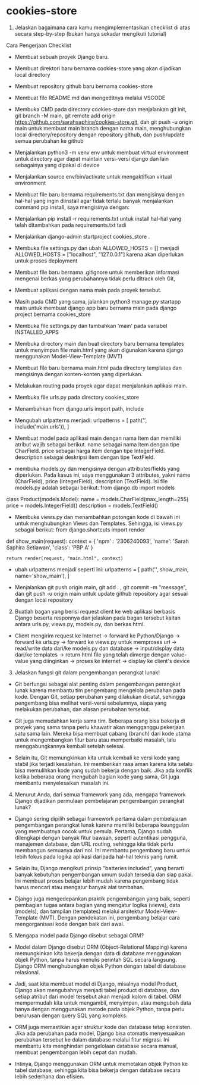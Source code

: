 # cookies-store
1. Jelaskan bagaimana cara kamu mengimplementasikan checklist di atas secara step-by-step (bukan hanya sekadar mengikuti tutorial)

Cara Pengerjaan Checklist
- Membuat sebuah proyek Django baru.
- Membuat direktori baru bernama cookies-store yang akan dijadikan local directory
- Membuat repository github baru bernama cookies-store
- Membuat file README.md dan mengeditnya melalui VSCODE
- Membuka CMD pada directory cookies-store dan menjalankan git init, git branch -M main, git remote add origin https://github.com/sarahsaphira/cookies-store.git, dan git push -u origin main untuk membuat main branch dengan nama main, menghubungkan local directory/repository dengan repository github, dan push/update semua perubahan ke github
- Menjalankan python3 -m venv env untuk membuat virtual environment untuk directory agar dapat maintain versi-versi django dan lain sebagainya yang dipakai di device
- Menjalankan source env/bin/activate untuk mengaktifkan virtual environment
- Membuat file baru bernama requirements.txt dan mengisinya dengan hal-hal yang ingin diinstall agar tidak terlalu banyak menjalankan command pip install, saya mengisinya dengan:
- Menjalankan pip install -r requirements.txt untuk install hal-hal yang telah ditambahkan pada requirements.txt tadi
- Menjalankan django-admin startproject cookies_store .
- Membuka file settings.py dan ubah ALLOWED_HOSTS = [] menjadi ALLOWED_HOSTS = ["localhost", "127.0.0.1"] karena akan diperlukan untuk proses deployment
- Membuat file baru bernama .gitignore untuk memberikan informasi mengenai berkas yang perubahannya tidak perlu ditrack oleh Git,
- Membuat aplikasi dengan nama main pada proyek tersebut.
- Masih pada CMD yang sama, jalankan python3 manage.py startapp main untuk membuat django app baru bernama main pada django project bernama cookies_store
- Membuka file settings.py dan tambahkan 'main' pada variabel INSTALLED_APPS
- Membuka directory main dan buat directory baru bernama templates untuk menyimpan file main.html yang akan digunakan karena django menggunakan Model-View-Template (MVT)
- Membuat file baru bernama main.html pada directory templates dan mengisinya dengan konten-konten yang diperlukan. 
- Melakukan routing pada proyek agar dapat menjalankan aplikasi main.
- Membuka file urls.py pada directory cookies_store
- Menambahkan from django.urls import path, include
- Mengubah urlpatterns menjadi:
urlpatterns = [
    path('', include('main.urls')),
]

- Membuat model pada aplikasi main dengan nama Item dan memiliki atribut wajib sebagai berikut.
name sebagai nama item dengan tipe CharField.
price sebagai harga item dengan tipe IntegerField.
description sebagai deskripsi item dengan tipe TextField.

- membuka models.py dan mengisinya dengan attributes/fields yang diperlukan. Pada kasus ini, saya menggunakan 3 attributes, yakni name (CharField), price (IntegerField), description (TextField). Isi file models.py adalah sebagai berikut:
from django.db import models

class Product(models.Model):
    name = models.CharField(max_length=255)
    price = models.IntegerField()
    description = models.TextField()

- Membuka views.py dan menambahkan potongan kode di bawah ini untuk menghubungkan Views dan Templates. Sehingga, isi views.py sebagai berikut:
from django.shortcuts import render

def show_main(request):
    context = {
        'npm' : '2306240093',
        'name': 'Sarah Saphira Setiawan',
        'class': 'PBP A'
    }

    return render(request, "main.html", context)

- ubah urlpatterns menjadi seperti ini:
urlpatterns = [
    path('', show_main, name='show_main'), 
]

- Menjalankan git push origin main, git add . , git commit -m "message", dan git push -u origin main untuk update github repository agar sesuai dengan local repository

2. Buatlah bagan yang berisi request client ke web aplikasi berbasis Django beserta responnya dan jelaskan pada bagan tersebut kaitan antara urls.py, views.py, models.py, dan berkas html.

- Client mengirim request ke Internet -> forward ke Python/Django -> forward ke urls.py -> forward ke views.py untuk memproses url -> read/write data dari/ke models.py dan database -> input/display data dari/ke templates -> return html file yang telah dimerge dengan value-value yang diinginkan -> proses ke internet -> display ke client's device

3. Jelaskan fungsi git dalam pengembangan perangkat lunak!

- Git berfungsi sebagai alat penting dalam pengembangan perangkat lunak karena membantu tim pengembang mengelola perubahan pada kode. Dengan Git, setiap perubahan yang dilakukan dicatat, sehingga pengembang bisa melihat versi-versi sebelumnya, siapa yang melakukan perubahan, dan alasan perubahan tersebut.

- Git juga memudahkan kerja sama tim. Beberapa orang bisa bekerja di proyek yang sama tanpa perlu khawatir akan mengganggu pekerjaan satu sama lain. Mereka bisa membuat cabang (branch) dari kode utama untuk mengembangkan fitur baru atau memperbaiki masalah, lalu menggabungkannya kembali setelah selesai.

- Selain itu, Git memungkinkan kita untuk kembali ke versi kode yang stabil jika terjadi kesalahan. Ini memberikan rasa aman karena kita selalu bisa memulihkan kode yang sudah bekerja dengan baik. Jika ada konflik ketika beberapa orang mengubah bagian kode yang sama, Git juga membantu menyelesaikan masalah ini.

4. Menurut Anda, dari semua framework yang ada, mengapa framework Django dijadikan permulaan pembelajaran pengembangan perangkat lunak?

- Django sering dipilih sebagai framework pertama dalam pembelajaran pengembangan perangkat lunak karena memiliki beberapa keunggulan yang membuatnya cocok untuk pemula. Pertama, Django sudah dilengkapi dengan banyak fitur bawaan, seperti autentikasi pengguna, manajemen database, dan URL routing, sehingga kita tidak perlu membangun semuanya dari nol. Ini membantu pengembang baru untuk lebih fokus pada logika aplikasi daripada hal-hal teknis yang rumit.

- Selain itu, Django mengikuti prinsip "batteries included", yang berarti banyak kebutuhan pengembangan umum sudah tersedia dan siap pakai. Ini membuat proses belajar lebih mudah karena pengembang tidak harus mencari atau mengatur banyak alat tambahan.

- Django juga mengedepankan praktik pengembangan yang baik, seperti pembagian tugas antara bagian yang mengatur logika (views), data (models), dan tampilan (templates) melalui arsitektur Model-View-Template (MVT). Dengan pendekatan ini, pengembang belajar cara mengorganisasi kode dengan baik dari awal.

5. Mengapa model pada Django disebut sebagai ORM?
- Model dalam Django disebut ORM (Object-Relational Mapping) karena memungkinkan kita bekerja dengan data di database menggunakan objek Python, tanpa harus menulis perintah SQL secara langsung. Django ORM menghubungkan objek Python dengan tabel di database relasional.

- Jadi, saat kita membuat model di Django, misalnya model Product, Django akan mengubahnya menjadi tabel product di database, dan setiap atribut dari model tersebut akan menjadi kolom di tabel. ORM mempermudah kita untuk mengambil, menyimpan, atau mengubah data hanya dengan menggunakan metode pada objek Python, tanpa perlu berurusan dengan query SQL yang kompleks.

- ORM juga memastikan agar struktur kode dan database tetap konsisten. Jika ada perubahan pada model, Django bisa otomatis menyesuaikan perubahan tersebut ke dalam database melalui fitur migrasi. Ini membantu kita menghindari pengelolaan database secara manual, membuat pengembangan lebih cepat dan mudah.

- Intinya, Django menggunakan ORM untuk memetakan objek Python ke tabel database, sehingga kita bisa bekerja dengan database secara lebih sederhana dan efisien.